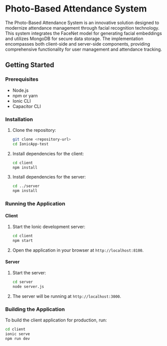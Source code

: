 # Photo-Based Attendance System

The Photo-Based Attendance System is an innovative solution designed to modernize attendance management through facial recognition technology. This system integrates the FaceNet model for generating facial embeddings and utilizes MongoDB for secure data storage. The implementation encompasses both client-side and server-side components, providing comprehensive functionality for user management and attendance tracking.

## Getting Started

### Prerequisites

- Node.js
- npm or yarn
- Ionic CLI
- Capacitor CLI

### Installation

1. Clone the repository:
    ```sh
    git clone <repository-url>
    cd IonicApp-test
    ```

2. Install dependencies for the client:
    ```sh
    cd client
    npm install
    ```

3. Install dependencies for the server:
    ```sh
    cd ../server
    npm install
    ```

### Running the Application

#### Client

1. Start the Ionic development server:
    ```sh
    cd client
    npm start
    ```

2. Open the application in your browser at `http://localhost:8100`.

#### Server

1. Start the server:
    ```sh
    cd server
    node server.js
    ```

2. The server will be running at `http://localhost:3000`.

### Building the Application

To build the client application for production, run:
```sh
cd client
ionic serve
npm run dev
